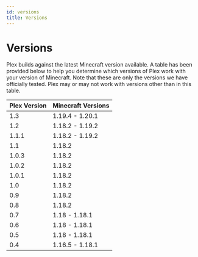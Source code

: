 ```yaml
---
id: versions
title: Versions
---
```


# Versions
Plex builds against the latest Minecraft version available. A table has been provided below to help you determine which versions of Plex work with your version of Minecraft. Note that these are only the versions we have officially tested. Plex may or may not work with versions other than in this table.

| Plex Version | Minecraft Versions |
| ------------ | ------------------ |
| 1.3          | 1.19.4 - 1.20.1    |
| 1.2          | 1.18.2 - 1.19.2    |
| 1.1.1        | 1.18.2 - 1.19.2    |
| 1.1          | 1.18.2             |
| 1.0.3        | 1.18.2             |
| 1.0.2        | 1.18.2             |
| 1.0.1        | 1.18.2             |
| 1.0          | 1.18.2             |
| 0.9          | 1.18.2             |
| 0.8          | 1.18.2             |
| 0.7          | 1.18 - 1.18.1      |
| 0.6          | 1.18 - 1.18.1      |
| 0.5          | 1.18 - 1.18.1      |
| 0.4          | 1.16.5 - 1.18.1    |
